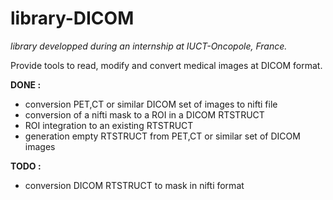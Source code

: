 # library-DICOM

*library developped during an internship at IUCT-Oncopole, France.*

Provide tools to read, modify and convert medical images at DICOM format.

**DONE :**
- conversion PET,CT or similar DICOM set of images to nifti file
- conversion of a nifti mask to a ROI in a DICOM RTSTRUCT
- ROI integration to an existing RTSTRUCT
- generation empty RTSTRUCT from PET,CT or similar set of DICOM images

**TODO :** 
- conversion DICOM RTSTRUCT to mask in nifti format
